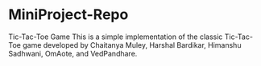 # MiniProject-Repo



Tic-Tac-Toe Game
This is a simple implementation of the classic Tic-Tac-Toe game developed by Chaitanya Muley, Harshal Bardikar, Himanshu Sadhwani, OmAote, and VedPandhare.

